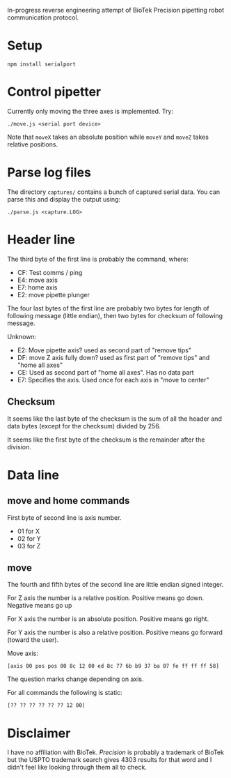 
In-progress reverse engineering attempt of BioTek Precision pipetting robot communication protocol.

# Setup

```
npm install serialport
```

# Control pipetter

Currently only moving the three axes is implemented. Try:

```
./move.js <serial port device>
```

Note that `moveX` takes an absolute position while `moveY` and `moveZ` takes relative positions.


# Parse log files

The directory `captures/` contains a bunch of captured serial data. You can parse this and display the output using:

```
./parse.js <capture.LOG>
```

# Header line

The third byte of the first line is probably the command, where:

* CF: Test comms / ping
* E4: move axis
* E7: home axis
* E2: move pipette plunger

The four last bytes of the first line are probably two bytes for length of following message (little endian), then two bytes for checksum of following message.

Unknown:

* E2: Move pipette axis? used as second part of "remove tips" 
* DF: move Z axis fully down? used as first part of "remove tips" and "home all axes"
* CE: Used as second part of "home all axes". Has no data part
* E7: Specifies the axis. Used once for each axis in "move to center" 


## Checksum

It seems like the last byte of the checksum is the sum of all the header and data bytes (except for the checksum) divided by 256.

It seems like the first byte of the checksum is the remainder after the division.

# Data line

## move and home commands

First byte of second line is axis number.

* 01 for X
* 02 for Y
* 03 for Z

## move

The fourth and fifth bytes of the second line are little endian signed integer.

For Z axis the number is a relative position. Positive means go down. Negative means go up

For X axis the number is an absolute position. Positive means go right.

For Y axis the number is also a relative position. Positive means go forward (toward the user).


Move axis:

```
[axis 00 pos pos 00 8c 12 00 ed 8c 77 6b b9 37 ba 07 fe ff ff ff 58]
```

The question marks change depending on axis.

For all commands the following is static:

```
[?? ?? ?? ?? ?? ?? 12 00]
```
# Disclaimer

I have no affiliation with BioTek. _Precision_ is probably a trademark of BioTek but the USPTO trademark search gives 4303 results for that word and I didn't feel like looking through them all to check.

